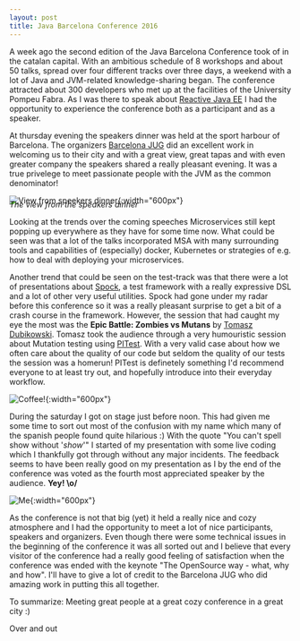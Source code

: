 ```yaml
---
layout: post
title: Java Barcelona Conference 2016
---
```

A week ago the second edition of the Java Barcelona Conference took of in the catalan capital. With an ambitious schedule of 8 workshops and about 50 talks, spread over four different tracks over three days, a weekend with a lot of Java and JVM-related knowledge-sharing began. The conference attracted about 300 developers who met up at the facilities of the University Pompeu Fabra. As I was there to speak about [Reactive Java EE](https://www.youtube.com/watch?v=vYHGoaIcQoA) I had the opportunity to experience the conference both as a participant and as a speaker.

At thursday evening the speakers dinner was held at the sport harbour of Barcelona. The organizers [Barcelona JUG](http://www.barcelonajug.org/) did an excellent work in welcoming us to their city and with a great view, great tapas and with even greater company the speakers shared a really pleasant evening. It was a true privelege to meet passionate people with the JVM as the common denominator!

![View from speekers dinner](http://blog.squeed.com/wp-content/uploads/2016/06/IMG_20160616_202558-300x224.jpg){:width="600px"}
 <span style="display: block; margin-top: -10px">*The view from the speakers dinner*</span>

Looking at the trends over the coming speeches Microservices still kept popping up everywhere as they have for some time now. What could be seen was that a lot of the talks incorporated MSA with many surrounding tools and capabilities of (especially) docker, Kubernetes or strategies of e.g. how to deal with deploying your microservices.

Another trend that could be seen on the test-track was that there were a lot of presentations about [Spock](http://spockframework.github.io/spock/docs/1.0/index.html), a test framework with a really expressive DSL and a lot of other very useful utilities. Spock had gone under my radar before this conference so it was a really pleasant surprise to get a bit of a crash course in the framework. However, the session that had caught my eye the most was the **Epic Battle: Zombies vs Mutans** by [Tomasz Dubikowski](https://twitter.com/tdubikowski). Tomasz took the audience through a very humouristic session about Mutation testing using [PITest](http://pitest.org/). With a very valid case about how we often care about the quality of our code but seldom the quality of our tests the session was a homerun! PITest is definetely something I'd recommend everyone to at least try out, and hopefully introduce into their everyday workflow.

![Coffee!](http://blog.squeed.com/wp-content/uploads/2016/06/IMG_20160617_103017.jpg){:width="600px"}

During the saturday I got on stage just before noon. This had given me some time to sort out most of the confusion with my name which many of the spanish people found quite hilarious :) With the quote "You can't spell show without '<em>show</em>'" I started of my presentation with some live coding which I thankfully got through without any major incidents. The feedback seems to have been really good on my presentation as I by the end of the conference was voted as the fourth most appreciated speaker by the audience. **Yey! \o/**

![Me](http://blog.squeed.com/wp-content/uploads/2016/06/IMG_20160618_122147-224x300.jpg){:width="600px"}

As the conference is not that big (yet) it held a really nice and cozy atmosphere and I had the opportunity to meet a lot of nice participants, speakers and organizers. Even though there were some technical issues in the beginning of the conference it was all sorted out and I believe that every visitor of the conference had a really good feeling of satisfaction when the conference was ended with the keynote "The OpenSource way - what, why and how". I'll have to give a lot of credit to the Barcelona JUG who did amazing work in putting this all together.

To summarize: Meeting great people at a great cozy conference in a great city :)

Over and out
